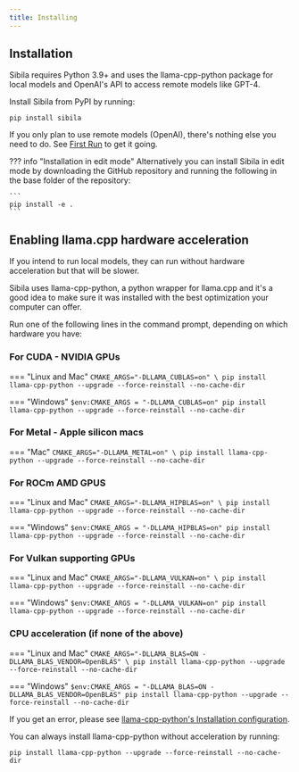```yaml
---
title: Installing
---
```


## Installation

Sibila requires Python 3.9+ and uses the llama-cpp-python package for local models and OpenAI's API to access remote models like GPT-4.

Install Sibila from PyPI by running:

```
pip install sibila
```

If you only plan to use remote models (OpenAI), there's nothing else you need to do. See [First Run](first_run.md) to get it going.



??? info "Installation in edit mode"
    Alternatively you can install Sibila in edit mode by downloading the GitHub repository and running the following in the base folder of the repository:

    ```
    pip install -e .
    ```




## Enabling llama.cpp hardware acceleration

If you intend to run local models, they can run without hardware acceleration but that will be slower.

Sibila uses llama-cpp-python, a python wrapper for llama.cpp and it's a good idea to make sure it was installed with the best optimization your computer can offer. 

Run one of the following lines in the command prompt, depending on which hardware you have:


### For CUDA - NVIDIA GPUs

=== "Linux and Mac"
    ```
    CMAKE_ARGS="-DLLAMA_CUBLAS=on" \
    pip install llama-cpp-python --upgrade --force-reinstall --no-cache-dir
    ```

=== "Windows"
    ```
    $env:CMAKE_ARGS = "-DLLAMA_CUBLAS=on"
    pip install llama-cpp-python --upgrade --force-reinstall --no-cache-dir
    ```


### For Metal - Apple silicon macs

=== "Mac"
    ```
    CMAKE_ARGS="-DLLAMA_METAL=on" \
    pip install llama-cpp-python --upgrade --force-reinstall --no-cache-dir
    ```




### For ROCm AMD GPUS

=== "Linux and Mac"
    ```
    CMAKE_ARGS="-DLLAMA_HIPBLAS=on" \
    pip install llama-cpp-python --upgrade --force-reinstall --no-cache-dir
    ```

=== "Windows"
    ```
    $env:CMAKE_ARGS = "-DLLAMA_HIPBLAS=on"
    pip install llama-cpp-python --upgrade --force-reinstall --no-cache-dir
    ```



### For Vulkan supporting GPUs

=== "Linux and Mac"
    ```
    CMAKE_ARGS="-DLLAMA_VULKAN=on" \
    pip install llama-cpp-python --upgrade --force-reinstall --no-cache-dir
    ```

=== "Windows"
    ```
    $env:CMAKE_ARGS = "-DLLAMA_VULKAN=on"
    pip install llama-cpp-python --upgrade --force-reinstall --no-cache-dir
    ```



### CPU acceleration (if none of the above)

=== "Linux and Mac"
    ```
    CMAKE_ARGS="-DLLAMA_BLAS=ON -DLLAMA_BLAS_VENDOR=OpenBLAS" \
    pip install llama-cpp-python --upgrade --force-reinstall --no-cache-dir
    ```

=== "Windows"
    ```
    $env:CMAKE_ARGS = "-DLLAMA_BLAS=ON -DLLAMA_BLAS_VENDOR=OpenBLAS"
    pip install llama-cpp-python --upgrade --force-reinstall --no-cache-dir
    ```




If you get an error, please see [llama-cpp-python's Installation configuration](https://github.com/abetlen/llama-cpp-python?tab=readme-ov-file#installation-configuration).


You can always install llama-cpp-python without acceleration by running:

```
pip install llama-cpp-python --upgrade --force-reinstall --no-cache-dir
```
